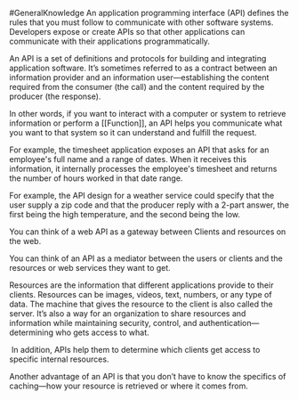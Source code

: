 #GeneralKnowledge
An application programming interface (API) defines the rules that you must follow to communicate with other software systems. Developers expose or create APIs so that other applications can communicate with their applications programmatically.

An API is a set of definitions and protocols for building and integrating application software. It’s sometimes referred to as a contract between an information provider and an information user—establishing the content required from the consumer (the call) and the content required by the producer (the response).

In other words, if you want to interact with a computer or system to retrieve information or perform a [[Function]], an API helps you communicate what you want to that system so it can understand and fulfill the request.

For example, the timesheet application exposes an API that asks for an employee's full name and a range of dates. When it receives this information, it internally processes the employee's timesheet and returns the number of hours worked in that date range.

For example, the API design for a weather service could specify that the user supply a zip code and that the producer reply with a 2-part answer, the first being the high temperature, and the second being the low. 

You can think of a web API as a gateway between Clients and resources on the web.

You can think of an API as a mediator between the users or clients and the resources or web services they want to get.

Resources are the information that different applications provide to their clients. Resources can be images, videos, text, numbers, or any type of data. The machine that gives the resource to the client is also called the server. It’s also a way for an organization to share resources and information while maintaining security, control, and authentication—determining who gets access to what.

 In addition, APIs help them to determine which clients get access to specific internal resources.

Another advantage of an API is that you don’t have to know the specifics of caching—how your resource is retrieved or where it comes from.